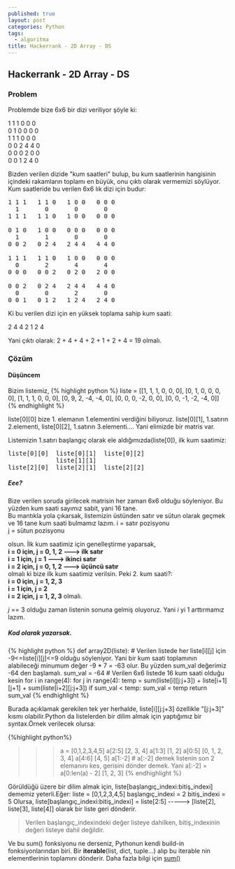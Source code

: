 ```yaml
---
published: true
layout: post
categories: Python
tags:
  - algoritma
title: Hackerrank - 2D Array - DS
---
```

## Hackerrank - 2D Array - DS

### Problem
Problemde bize 6x6 bir dizi veriliyor şöyle ki:

1 1 1 0 0 0  
0 1 0 0 0 0  
1 1 1 0 0 0  
0 0 2 4 4 0  
0 0 0 2 0 0  
0 0 1 2 4 0

Bizden verilen dizide "kum saatleri" bulup, bu kum saatlerinin hangisinin içindeki rakamların toplamı en büyük, onu çıktı olarak vermemizi söylüyor. Kum saatleride bu verilen 6x6 lık dizi için budur:
<pre>
1 1 1   1 1 0   1 0 0   0 0 0
  1       0       0       0
1 1 1   1 1 0   1 0 0   0 0 0

0 1 0   1 0 0   0 0 0   0 0 0
  1       1       0       0
0 0 2   0 2 4   2 4 4   4 4 0

1 1 1   1 1 0   1 0 0   0 0 0
  0       2       4       4
0 0 0   0 0 2   0 2 0   2 0 0

0 0 2   0 2 4   2 4 4   4 4 0
  0       0       2       0
0 0 1   0 1 2   1 2 4   2 4 0
</pre>
Ki bu verilen dizi için en yüksek toplama sahip kum saati:

2 4 4
  2
1 2 4

Yani çıktı olarak: 2 + 4 + 4 + 2 + 1 + 2 + 4 = 19 olmalı.

### Çözüm

#### Düşüncem

Bizim listemiz, 
{% highlight python %}
liste = [[1, 1, 1, 0, 0, 0], [0, 1, 0, 0, 0, 0], [1, 1, 1, 0, 0, 0], [0, 9, 2, -4, -4, 0], [0, 0, 0, -2, 0, 0], [0, 0, -1, -2, -4, 0]]
{% endhighlight %}

liste[0][0] bize 1. elemanın 1.elementini verdiğini biliyoruz. liste[0][1], 1.satırın 2.elementi, liste[0][2], 1.satırın 3.elementi.... Yani elimizde bir matris var.

Listemizin 1.satırı başlangıç olarak ele aldığımızda(liste[0]), ilk kum saatimiz:
<pre>
liste[0][0]  liste[0][1]  liste[0][2]  
			 liste[1][1]  
liste[2][0]  liste[2][1]  liste[2][2]  
</pre>

##### Eee?

Bize verilen soruda girilecek matrisin her zaman 6x6 olduğu söyleniyor. Bu yüzden kum saati sayımız sabit, yani 16 tane.  
Bu mantıkla yola çıkarsak, listemizin üstünden satır ve sütun olarak geçmek ve 16 tane kum saati bulmamız lazım.
i = satır pozisyonu  
j = sütun pozisyonu  

olsun. İlk kum saatimiz için genelleştirme yaparsak,  
**i = 0 için, j = 0, 1, 2 ---> ilk satır  
i = 1 için, j =    1	---> ikinci satır  
i = 2 için, j = 0, 1, 2 ---> üçüncü satır**  
olmalı ki bize ilk kum saatimiz verilsin. Peki 2. kum saati?:  
**i = 0 için, j = 1, 2, 3  
i = 1 için, j =    2  
i = 2 için, j = 1, 2, 3**
olmalı.

_j_ == 3 olduğu zaman listenin sonuna gelmiş oluyoruz. Yani _i_ yi 1 arttırmamız lazım.  

##### Kod olarak yazarsak.

{% highlight python %}
def array2D(liste):
	# Verilen listede her liste[i][j] için -9<=liste[i][j]<=9 olduğu söyleniyor. Yani bir kum saati toplamının alabileceği minumum değer -9 * 7 = -63 olur. Bu yüzden sum_val değerimiz -64 den başlamalı.
    sum_val = -64
    # Verilen 6x6 listede 16 kum saati olduğu kesin
    for i in range(4):
        for j in range(4):
            temp = sum(liste[i][j:j+3]) + liste[i+1][j+1] + sum(liste[i+2][j:j+3])
            if sum_val < temp:
                sum_val = temp
    return sum_val
{% endhighlight %}

Burada açıklamak gerekilen tek yer herhalde, liste[i][j:j+3] özellikle "[j:j+3]" kısmı olabilir.Python da listelerden bir dilim almak için yaptığımız bir syntax.Örnek verilecek olursa:

{%highlight python%}
>>> a = [0,1,2,3,4,5]
>>> a[2:5]
[2, 3, 4]
>>> a[1:3]
[1, 2]
>>> a[0:5]
[0, 1, 2, 3, 4]
>>> a[4:6]
[4, 5]
>>> a[1:-2] # a[:-2] demek listenin son 2 elemanını kes, gerisini dönder demek. Yani a[:-2] = a[0:len(a) - 2]
[1, 2, 3]
{% endhighlight %}

Görüldüğü üzere bir dilim almak için, liste[başlangıç_indexi:bitiş_indexi] dememiz yeterli.Eğer:
liste = [0,1,2,3,4,5]
başlangıç_indexi = 2
bitiş_indexi = 5
Olursa, liste[başlangıç_indexi:bitiş_indexi] = liste[2:5] -----> [liste[2], liste[3], liste[4]] olarak bir liste geri dönderir. 
> Verilen başlangıç_indexindeki değer listeye dahilken, bitiş_indexinin değeri listeye dahil değildir.

Ve bu sum() fonksiyonu ne derseniz, Pythonun kendi build-in fonksiyonlarından biri. Bir **iterable**(list, dict, tuple...) alıp bu iterable nin elementlerinin toplamını dönderir. Daha fazla bilgi için [sum()](https://www.programiz.com/python-programming/methods/built-in/sum)
